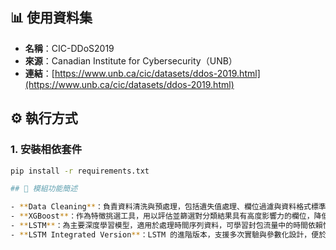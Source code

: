 ## 📊 使用資料集

- **名稱**：CIC-DDoS2019
- **來源**：Canadian Institute for Cybersecurity（UNB）
- **連結**：[https://www.unb.ca/cic/datasets/ddos-2019.html](https://www.unb.ca/cic/datasets/ddos-2019.html)

## ⚙️ 執行方式

### 1. 安裝相依套件

```bash
pip install -r requirements.txt

## 🔧 模組功能簡述

- **Data Cleaning**：負責資料清洗與預處理，包括遺失值處理、欄位過濾與資料格式標準化，為後續特徵選擇與模型訓練建立乾淨資料基礎。
- **XGBoost**：作為特徵挑選工具，用以評估並篩選對分類結果具有高度影響力的欄位，降低維度並優化訓練效率。
- **LSTM**：為主要深度學習模型，適用於處理時間序列資料，可學習封包流量中的時間依賴性以進行 DDoS 攻擊分類。
- **LSTM Integrated Version**：LSTM 的進階版本，支援多次實驗與參數化設計，便於進行不同特徵組合或實驗設計下的模型訓練與結果比較。